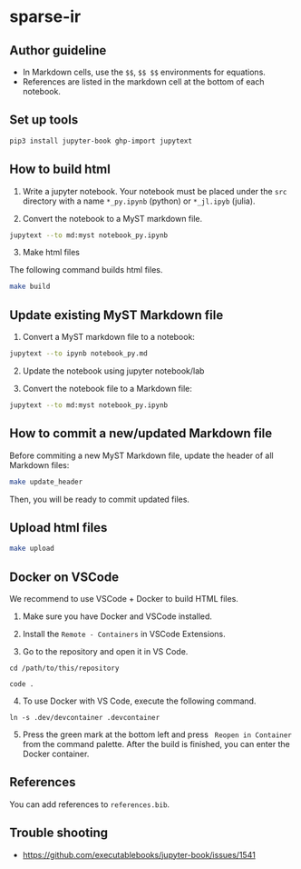 # sparse-ir

## Author guideline

* In Markdown cells, use the `$$`, `$$ $$` environments for equations.
* References are listed in the markdown cell at the bottom of each notebook.

## Set up tools

```bash
pip3 install jupyter-book ghp-import jupytext
```

## How to build html

1. Write a jupyter notebook. Your notebook must be placed under the  `src` directory with a name `*_py.ipynb` (python) or `*_jl.ipyb` (julia).

2. Convert the notebook to a MyST markdown file.

```bash
jupytext --to md:myst notebook_py.ipynb
```

3. Make html files

The following command builds html files.

```bash
make build
```

## Update existing MyST Markdown file

1. Convert a MyST markdown file to a notebook:

```bash
jupytext --to ipynb notebook_py.md
```

2. Update the notebook using jupyter notebook/lab

3. Convert the notebook file to a Markdown file:

```bash
jupytext --to md:myst notebook_py.ipynb
```


## How to commit a new/updated Markdown file

Before commiting a new MyST Markdown file, update the header of all Markdown files:

```bash
make update_header
```

Then, you will be ready to commit updated files.


## Upload html files

```bash
make upload
```

## Docker on VSCode
We recommend to use VSCode + Docker to build HTML files.

1. Make sure you have Docker and VSCode installed.

2. Install the ``Remote - Containers`` in VSCode Extensions.

3. Go to the repository and open it in VS Code.

```
cd /path/to/this/repository

code .
```

4. To use Docker with VS Code, execute the following command.

```
ln -s .dev/devcontainer .devcontainer
```

5. Press the green mark at the bottom left and press `` Reopen in Container`` from the command palette.
   After the build is finished, you can enter the Docker container.

## References
You can add references to `references.bib`.

## Trouble shooting

* https://github.com/executablebooks/jupyter-book/issues/1541
